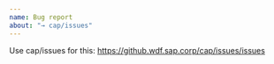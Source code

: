 ```yaml
---
name: Bug report
about: "→ cap/issues"
---
```


Use cap/issues for this: https://github.wdf.sap.corp/cap/issues/issues
